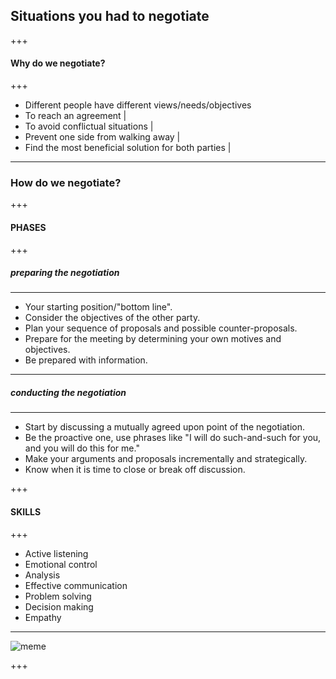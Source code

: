 ## Situations you had to negotiate

+++

#### Why do we negotiate?

+++

- Different people have different views/needs/objectives
- To reach an agreement |
- To avoid conflictual situations |
- Prevent one side from walking away |
- Find the most beneficial solution for both parties |

---

### How do we negotiate?

+++

#### PHASES
+++
##### preparing the negotiation
---
- Your starting position/"bottom line".
- Consider the objectives of the other party.
- Plan your sequence of proposals and possible counter-proposals.
- Prepare for the meeting by determining your own motives and objectives.
- Be prepared with information.

---
##### conducting the negotiation
---
- Start by discussing a mutually agreed upon point of the negotiation.
- Be the proactive one, use phrases like "I will do such-and-such for you, and you will do this for me."
- Make your arguments and proposals incrementally and strategically.
- Know when it is time to close or break off discussion.

+++

#### SKILLS

+++

- Active listening
- Emotional control
- Analysis
- Effective communication
- Problem solving
- Decision making
- Empathy
---

![meme](https://i.imgflip.com/291tj9.jpg)

+++



